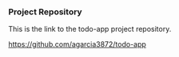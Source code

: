### Project Repository
This is the link to the todo-app project repository.

https://github.com/agarcia3872/todo-app
